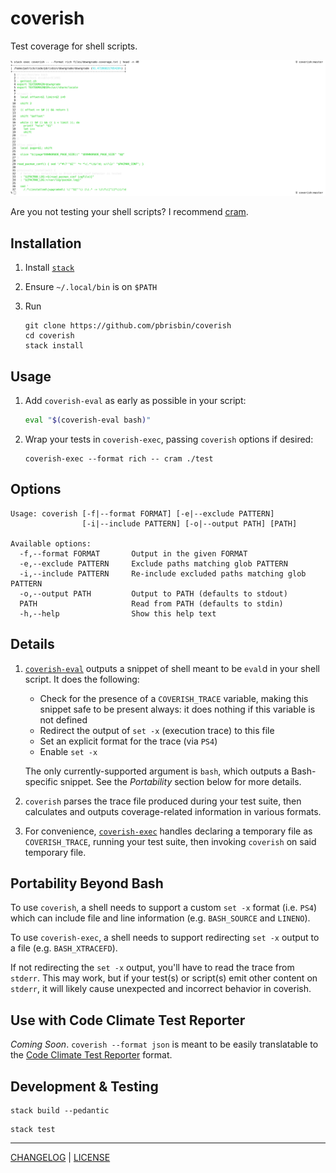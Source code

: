 # coverish

Test coverage for shell scripts.

![](./files/rich.png)

Are you not testing your shell scripts? I recommend [cram](https://bitheap.org/cram/).

## Installation

1. Install [`stack`](https://docs.haskellstack.org/en/stable/README/)
1. Ensure `~/.local/bin` is on `$PATH`
1. Run

   ```console
   git clone https://github.com/pbrisbin/coverish
   cd coverish
   stack install
   ```

## Usage

1. Add `coverish-eval` as early as possible in your script:

   ```bash
   eval "$(coverish-eval bash)"
   ```

1. Wrap your tests in `coverish-exec`, passing `coverish` options if desired:

   ```console
   coverish-exec --format rich -- cram ./test
   ```

## Options

```console
Usage: coverish [-f|--format FORMAT] [-e|--exclude PATTERN]
                [-i|--include PATTERN] [-o|--output PATH] [PATH]

Available options:
  -f,--format FORMAT       Output in the given FORMAT
  -e,--exclude PATTERN     Exclude paths matching glob PATTERN
  -i,--include PATTERN     Re-include excluded paths matching glob PATTERN
  -o,--output PATH         Output to PATH (defaults to stdout)
  PATH                     Read from PATH (defaults to stdin)
  -h,--help                Show this help text
```

## Details

1. [`coverish-eval`](./coverish-eval/Main.hs) outputs a snippet of shell meant
   to be `eval`d in your shell script. It does the following:

   - Check for the presence of a `COVERISH_TRACE` variable, making this snippet
     safe to be present always: it does nothing if this variable is not defined
   - Redirect the output of `set -x` (execution trace) to this file
   - Set an explicit format for the trace (via `PS4`)
   - Enable `set -x`

   The only currently-supported argument is `bash`, which outputs a
   Bash-specific snippet. See the *Portability* section below for more details.

1. `coverish` parses the trace file produced during your test suite, then
   calculates and outputs coverage-related information in various formats.

1. For convenience, [`coverish-exec`](./coverish-exec/Main.hs) handles declaring
   a temporary file as `COVERISH_TRACE`, running your test suite, then invoking
   `coverish` on said temporary file.

## Portability Beyond Bash

To use `coverish`, a shell needs to support a custom `set -x` format (i.e. `PS4`)
which can include file and line information (e.g. `BASH_SOURCE` and `LINENO`).

To use `coverish-exec`, a shell needs to support redirecting `set -x` output to
a file (e.g. `BASH_XTRACEFD`).

If not redirecting the `set -x` output, you'll have to read the trace from
`stderr`. This may work, but if your test(s) or script(s) emit other content on
`stderr`, it will likely cause unexpected and incorrect behavior in coverish.

## Use with Code Climate Test Reporter

*Coming Soon*. `coverish --format json` is meant to be easily translatable to
the [Code Climate Test Reporter][test-reporter] format.

[test-reporter]: https://github.com/codeclimate/test-reporter

## Development & Testing

```console
stack build --pedantic
```

```console
stack test
```

---

[CHANGELOG](./CHANGELOG.md) | [LICENSE](./LICENSE)
